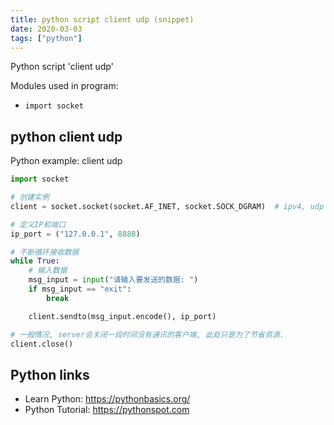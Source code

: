 ```yaml
---
title: python script client udp (snippet)
date: 2020-03-03
tags: ["python"]
---
```

Python script 'client udp'


Modules used in program: 
* `import socket`

## python client udp

Python example: client udp

```python
import socket

# 创建实例
client = socket.socket(socket.AF_INET, socket.SOCK_DGRAM)  # ipv4, udp

# 定义IP和端口
ip_port = ("127.0.0.1", 8888)

# 不断循环接收数据
while True:
    # 输入数据
    msg_input = input("请输入要发送的数据: ")
    if msg_input == "exit":
        break

    client.sendto(msg_input.encode(), ip_port)

# 一般情况, server会关闭一段时间没有通讯的客户端, 此处只是为了节省资源.
client.close()


```

## Python links

- Learn Python: https://pythonbasics.org/
- Python Tutorial: https://pythonspot.com
